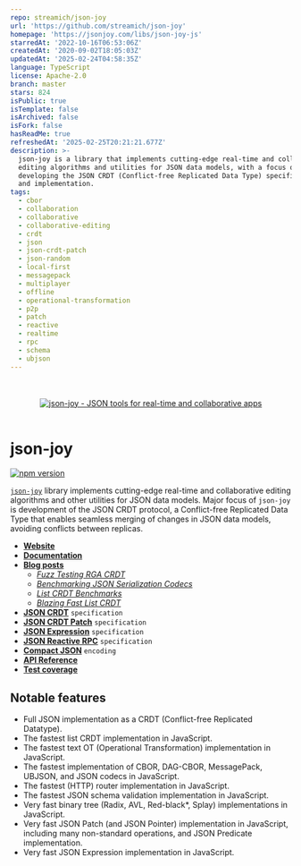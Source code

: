 ```yaml
---
repo: streamich/json-joy
url: 'https://github.com/streamich/json-joy'
homepage: 'https://jsonjoy.com/libs/json-joy-js'
starredAt: '2022-10-16T06:53:06Z'
createdAt: '2020-09-02T18:05:03Z'
updatedAt: '2025-02-24T04:58:35Z'
language: TypeScript
license: Apache-2.0
branch: master
stars: 824
isPublic: true
isTemplate: false
isArchived: false
isFork: false
hasReadMe: true
refreshedAt: '2025-02-25T20:21:21.677Z'
description: >-
  json-joy is a library that implements cutting-edge real-time and collaborative
  editing algorithms and utilities for JSON data models, with a focus on
  developing the JSON CRDT (Conflict-free Replicated Data Type) specification
  and implementation.
tags:
  - cbor
  - collaboration
  - collaborative
  - collaborative-editing
  - crdt
  - json
  - json-crdt-patch
  - json-random
  - local-first
  - messagepack
  - multiplayer
  - offline
  - operational-transformation
  - p2p
  - patch
  - reactive
  - realtime
  - rpc
  - schema
  - ubjson
---
```


<div align="center">
  <br />
  <br />
  <a href="https://jsonjoy.com">
      <img src="https://appsets.jsonjoy.com/branding/avatars/avatar-256x256-fitted.svg" alt="json-joy - JSON tools for real-time and collaborative apps" target="_blank" />
  </a>
  <br />
  <br />
</div>

# json-joy

[![npm version](https://badge.fury.io/js/json-joy.svg)](https://badge.fury.io/js/json-joy)

[`json-joy`][json-joy] library implements cutting-edge real-time and
collaborative editing algorithms and other utilities for JSON data models.
Major focus of `json-joy` is development of the JSON CRDT protocol, a
Conflict-free Replicated Data Type that enables seamless
merging of changes in JSON data models, avoiding conflicts between replicas.

- [**Website**](https://jsonjoy.com)
- [**Documentation**](https://jsonjoy.com/libs/json-joy-js)
- [**Blog posts**](https://jsonjoy.com/blog)
  - [_Fuzz Testing RGA CRDT_](https://jsonjoy.com/blog/fuzz-testing-rga-crdt)
  - [_Benchmarking JSON Serialization Codecs_](https://jsonjoy.com/blog/json-codec-benchmarks)
  - [_List CRDT Benchmarks_](https://jsonjoy.com/blog/list-crdt-benchmarks)
  - [_Blazing Fast List CRDT_](https://jsonjoy.com/blog/performant-rga-list-crdt-algorithm)
- [**JSON CRDT**](https://jsonjoy.com/specs/json-crdt) `specification`
- [**JSON CRDT Patch**](https://jsonjoy.com/specs/json-crdt-patch) `specification`
- [**JSON Expression**](https://jsonjoy.com/specs/json-expression) `specification`
- [**JSON Reactive RPC**](https://jsonjoy.com/specs/json-rx) `specification`
- [**Compact JSON**](https://jsonjoy.com/specs/compact-json) `encoding`
- [**API Reference**](https://streamich.github.io/json-joy/)
- [**Test coverage**](https://streamich.github.io/json-joy/coverage/lcov-report/)

## Notable features

- Full JSON implementation as a CRDT (Conflict-free Replicated Datatype).
- The fastest list CRDT implementation in JavaScript.
- The fastest text OT (Operational Transformation) implementation in JavaScript.
- The fastest implementation of CBOR, DAG-CBOR, MessagePack, UBJSON, and JSON codecs in JavaScript.
- The fastest (HTTP) router implementation in JavaScript.
- The fastest JSON schema validation implementation in JavaScript.
- Very fast binary tree (Radix, AVL, Red-black\*, Splay) implementations in JavaScript.
- Very fast JSON Patch (and JSON Pointer) implementation in JavaScript, including many non-standard operations, and JSON Predicate implementation.
- Very fast JSON Expression implementation in JavaScript.

[json-joy]: https://jsonjoy.com
